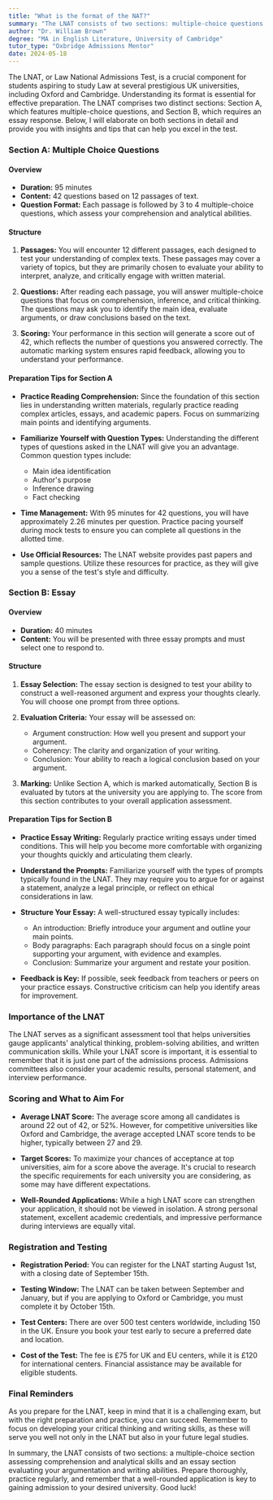 ```yaml
---
title: "What is the format of the NAT?"
summary: "The LNAT consists of two sections: multiple-choice questions and an essay, essential for Law applicants to top UK universities."
author: "Dr. William Brown"
degree: "MA in English Literature, University of Cambridge"
tutor_type: "Oxbridge Admissions Mentor"
date: 2024-05-18
---
```


The LNAT, or Law National Admissions Test, is a crucial component for students aspiring to study Law at several prestigious UK universities, including Oxford and Cambridge. Understanding its format is essential for effective preparation. The LNAT comprises two distinct sections: Section A, which features multiple-choice questions, and Section B, which requires an essay response. Below, I will elaborate on both sections in detail and provide you with insights and tips that can help you excel in the test.

### Section A: Multiple Choice Questions

#### Overview

- **Duration:** 95 minutes
- **Content:** 42 questions based on 12 passages of text.
- **Question Format:** Each passage is followed by 3 to 4 multiple-choice questions, which assess your comprehension and analytical abilities.

#### Structure

1. **Passages:** You will encounter 12 different passages, each designed to test your understanding of complex texts. These passages may cover a variety of topics, but they are primarily chosen to evaluate your ability to interpret, analyze, and critically engage with written material.

2. **Questions:** After reading each passage, you will answer multiple-choice questions that focus on comprehension, inference, and critical thinking. The questions may ask you to identify the main idea, evaluate arguments, or draw conclusions based on the text.

3. **Scoring:** Your performance in this section will generate a score out of 42, which reflects the number of questions you answered correctly. The automatic marking system ensures rapid feedback, allowing you to understand your performance.

#### Preparation Tips for Section A

- **Practice Reading Comprehension:** Since the foundation of this section lies in understanding written materials, regularly practice reading complex articles, essays, and academic papers. Focus on summarizing main points and identifying arguments.

- **Familiarize Yourself with Question Types:** Understanding the different types of questions asked in the LNAT will give you an advantage. Common question types include:
  - Main idea identification
  - Author's purpose
  - Inference drawing
  - Fact checking

- **Time Management:** With 95 minutes for 42 questions, you will have approximately 2.26 minutes per question. Practice pacing yourself during mock tests to ensure you can complete all questions in the allotted time.

- **Use Official Resources:** The LNAT website provides past papers and sample questions. Utilize these resources for practice, as they will give you a sense of the test's style and difficulty.

### Section B: Essay

#### Overview

- **Duration:** 40 minutes
- **Content:** You will be presented with three essay prompts and must select one to respond to.

#### Structure

1. **Essay Selection:** The essay section is designed to test your ability to construct a well-reasoned argument and express your thoughts clearly. You will choose one prompt from three options.

2. **Evaluation Criteria:** Your essay will be assessed on:
   - Argument construction: How well you present and support your argument.
   - Coherency: The clarity and organization of your writing.
   - Conclusion: Your ability to reach a logical conclusion based on your argument.

3. **Marking:** Unlike Section A, which is marked automatically, Section B is evaluated by tutors at the university you are applying to. The score from this section contributes to your overall application assessment.

#### Preparation Tips for Section B

- **Practice Essay Writing:** Regularly practice writing essays under timed conditions. This will help you become more comfortable with organizing your thoughts quickly and articulating them clearly.

- **Understand the Prompts:** Familiarize yourself with the types of prompts typically found in the LNAT. They may require you to argue for or against a statement, analyze a legal principle, or reflect on ethical considerations in law.

- **Structure Your Essay:** A well-structured essay typically includes:
  - An introduction: Briefly introduce your argument and outline your main points.
  - Body paragraphs: Each paragraph should focus on a single point supporting your argument, with evidence and examples.
  - Conclusion: Summarize your argument and restate your position.

- **Feedback is Key:** If possible, seek feedback from teachers or peers on your practice essays. Constructive criticism can help you identify areas for improvement.

### Importance of the LNAT

The LNAT serves as a significant assessment tool that helps universities gauge applicants' analytical thinking, problem-solving abilities, and written communication skills. While your LNAT score is important, it is essential to remember that it is just one part of the admissions process. Admissions committees also consider your academic results, personal statement, and interview performance. 

### Scoring and What to Aim For

- **Average LNAT Score:** The average score among all candidates is around 22 out of 42, or 52%. However, for competitive universities like Oxford and Cambridge, the average accepted LNAT score tends to be higher, typically between 27 and 29.

- **Target Scores:** To maximize your chances of acceptance at top universities, aim for a score above the average. It's crucial to research the specific requirements for each university you are considering, as some may have different expectations.

- **Well-Rounded Applications:** While a high LNAT score can strengthen your application, it should not be viewed in isolation. A strong personal statement, excellent academic credentials, and impressive performance during interviews are equally vital.

### Registration and Testing

- **Registration Period:** You can register for the LNAT starting August 1st, with a closing date of September 15th.

- **Testing Window:** The LNAT can be taken between September and January, but if you are applying to Oxford or Cambridge, you must complete it by October 15th.

- **Test Centers:** There are over 500 test centers worldwide, including 150 in the UK. Ensure you book your test early to secure a preferred date and location.

- **Cost of the Test:** The fee is £75 for UK and EU centers, while it is £120 for international centers. Financial assistance may be available for eligible students.

### Final Reminders

As you prepare for the LNAT, keep in mind that it is a challenging exam, but with the right preparation and practice, you can succeed. Remember to focus on developing your critical thinking and writing skills, as these will serve you well not only in the LNAT but also in your future legal studies.

In summary, the LNAT consists of two sections: a multiple-choice section assessing comprehension and analytical skills and an essay section evaluating your argumentation and writing abilities. Prepare thoroughly, practice regularly, and remember that a well-rounded application is key to gaining admission to your desired university. Good luck!
    